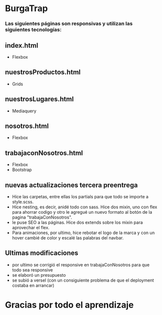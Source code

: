 # BurgaTrap

### Las siguientes páginas son responsivas y utilizan las siguientes tecnologías:
## index.html
+ Flexbox
## nuestrosProductos.html 
+ Grids
## nuestrosLugares.html
+ Mediaquery
## nosotros.html 
+ Flexbox
## trabajaconNosotros.html
+ Flexbox 
+ Bootstrap
## nuevas actualizaciones tercera preentrega
+ Hice las carpetas, entre ellas los partials para que todo se importe a style.scss. 
+ Hice nesting, es decir, anidé todo con sass. Hice dos mixin, uno con flex para ahorrar codigo y otro le agregué un nuevo formato al botón de la pagina "trabajaConNosotros".
+ le puse SEO a las páginas. Hice dos extends sobre los mixin para aprovechar el flex. 
+ Para animaciones, por ultimo, hice rebotar el logo de la marca y con un hover cambié de color y escalé las palabras del navbar. 
## Ultimas modificaciones
+ por ultimo se corrigió el responsive en trabajaConNosotros para que todo sea responsive
+ se elaboró un presupuesto
+ se subió a versel (con un consiguiente problema de que el deployment costaba en arrancar)
# Gracias por todo el aprendizaje